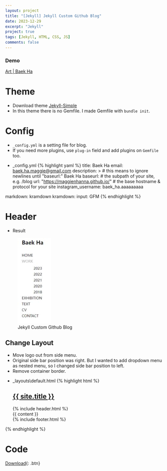 ```yaml
---
layout: project
title: "[Jekyll] Jekyll Custom Github Blog"
date: 2023-12-29
excerpt: "Jekyll"
project: true
tags: [Jekyll, HTML, CSS, JS]
comments: false
---
```


### Demo
<a href="https://maggienhanna.github.io/">Art | Baek Ha</a>

# Theme
- Download theme <a href="https://github.com/wild-flame/jekyll-simple">Jekyll-Simple</a>
- In this theme there is no Gemfile. I made Gemfile with `bundle init`.

# Config
- `_config.yml` is a setting file for blog.
- If you need more plugins, use `plug-in` field and add plugins on `Gemfile` too.

* _config.yml
{% highlight yaml %}
title: Baek Ha
email: baek.ha.maggie@gmail.com
description: > # this means to ignore newlines until "baseurl:"
  Baek Ha
baseurl: # the subpath of your site, e.g. /blog
url: "https://maggienhanna.github.io/" # the base hostname & protocol for your site
instagram_username:  baek_ha.aaaaaaaaa

markdown: kramdown
kramdown:
  input: GFM
{% endhighlight %}

# Header

* Result
<figure>
  <a href="/assets/img/posts/jekyll-custom-github-blog/0.jpg"><img src="/assets/img/posts/jekyll-custom-github-blog/0.jpg"></a>
	<figcaption>Jekyll Custom Github Blog</figcaption>
</figure>

## Change Layout
- Move logo out from side menu.
- Original side bar position was right. But I wanted to add dropdown menu as nested menu, so I changed side bar position to left.
- Remove container border.

* _layouts\default.html
{% highlight html %}
  <body>
    <div class="page-content">
      <div class="container">
          <h2 class="logo"><a href="{{ site.baseurl }}/">{{ site.title }}</a></h2>
        <div class="three columns">
          {% include header.html %}
        </div>
        <div class="nine columns" style="z-index:100;">
          <div class="wrapper">
            {{ content }}
          </div>
        </div>
      </div>
      {% include footer.html %} 
    </div>
  </body>
{% endhighlight %}

# Code

[Download](https://github.com/Maggienhanna/Maggienhanna.github.io){: .btn}